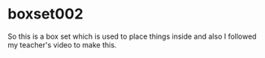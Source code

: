 # boxset002

So this is a box set which is used to place things inside and also I followed my teacher's video to make this.
